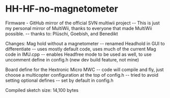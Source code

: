 HH-HF-no-magnetometer
===============================

Firmware - GitHub mirror of the official SVN multiwii project
-- This is just my personal mirror of MultiWii, thanks to
   everyone that made MultiWii possible.
-- thanks to: Plüschi, Goebish, and Benedikt



Changes:
Mag hold without a magnetometer
-- renamed Headhold in GUI to differentiate
-- uses mostly default code, uses much of the current Mag
   code in IMU.cpp
-- enables Headfree mode to be used as well, to use uncomment
   define in config.h (new dev build feature, not mine)

Board define for the Hextronic Micro MWC
-- code will compile and fly, just choose a multicopter
   configuration at the top of config.h
-- tried to avoid setting optional defines
-- set by default in config.h

Compiled sketch size: 14,100 bytes
